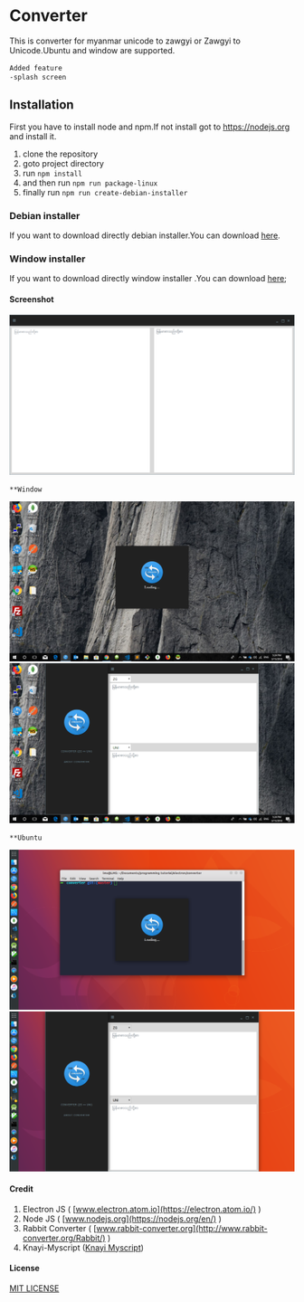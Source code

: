 # Converter
This is converter for myanmar unicode to zawgyi or Zawgyi to Unicode.Ubuntu and window are supported.

    Added feature
    -splash screen



## Installation
First you have to install node and npm.If not install got to https://nodejs.org and install it.

1. clone the repository
1. goto project directory
1. run `npm install`
1. and then run `npm run package-linux`
1. finally run `npm run create-debian-installer`


### Debian installer
If you want to download  directly  debian installer.You can download [here](http://larmaysee.com/converter/converter_1.1.1_amd64.deb).

### Window installer
If you want to download directly window installer .You can download [here](http://larmaysee.com/converter/converter_1.1.1.exe);

#### Screenshot
![alt text](screenshots/old.png "Version 1.1.0")

    **Window
![alt text](screenshots/splash.png "Version 1.2.0 splash screen")
![alt text](screenshots/main.png "Version 1.2.0 Main Screen")

    **Ubuntu
![alt text](screenshots/linux_splash.png "Version 1.2.0 splash screen")
![alt text](screenshots/linux_main.png "Version 1.2.0 Main Screen")


#### Credit
1. Electron JS ( [www.electron.atom.io](https://electron.atom.io/) )
2. Node JS ( [www.nodejs.org](https://nodejs.org/en/) )
3. Rabbit Converter ( [www.rabbit-converter.org](http://www.rabbit-converter.org/Rabbit/) )
4. Knayi-Myscript ([Knayi Myscript](https://www.npmjs.com/package/knayi-myscript))


#### License
[MIT LICENSE](https://g.co/kgs/cvPzhD)

